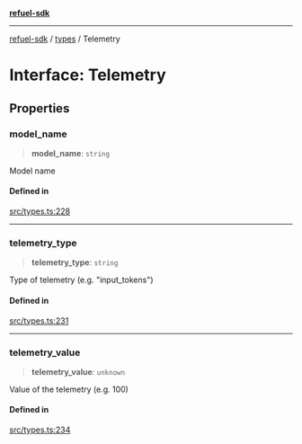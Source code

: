 [**refuel-sdk**](../../README.md)

***

[refuel-sdk](../../modules.md) / [types](../README.md) / Telemetry

# Interface: Telemetry

## Properties

### model\_name

> **model\_name**: `string`

Model name

#### Defined in

[src/types.ts:228](https://github.com/refuel-ai/refuel-sdk/blob/ce96b857bf5c9f1c73e98ea4629535109c473935/src/types.ts#L228)

***

### telemetry\_type

> **telemetry\_type**: `string`

Type of telemetry (e.g. "input_tokens")

#### Defined in

[src/types.ts:231](https://github.com/refuel-ai/refuel-sdk/blob/ce96b857bf5c9f1c73e98ea4629535109c473935/src/types.ts#L231)

***

### telemetry\_value

> **telemetry\_value**: `unknown`

Value of the telemetry (e.g. 100)

#### Defined in

[src/types.ts:234](https://github.com/refuel-ai/refuel-sdk/blob/ce96b857bf5c9f1c73e98ea4629535109c473935/src/types.ts#L234)
